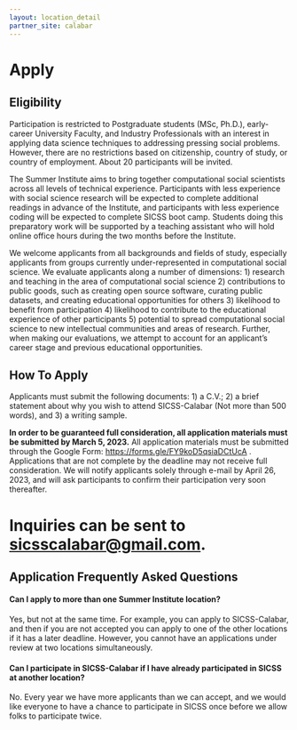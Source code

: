 ```yaml
---
layout: location_detail
partner_site: calabar
---
```


# Apply

## Eligibility

Participation is restricted to Postgraduate students (MSc, Ph.D.), early-career University Faculty, and Industry Professionals with an interest in applying data science techniques to addressing pressing social problems. However, there are no restrictions based on citizenship, country of study, or country of employment. About 20 participants will be invited.

The Summer Institute aims to bring together computational social scientists across all levels of technical experience. Participants with less experience with social science research will be expected to complete additional readings in advance of the Institute, and participants with less experience coding will be expected to complete SICSS boot camp. Students doing this preparatory work will be supported by a teaching assistant who will hold online office hours during the two months before the Institute.

We welcome applicants from all backgrounds and fields of study, especially applicants from groups currently under-represented in computational social science. We evaluate applicants along a number of dimensions: 1) research and teaching in the area of computational social science 2) contributions to public goods, such as creating open source software, curating public datasets, and creating educational opportunities for others 3) likelihood to benefit from participation 4) likelihood to contribute to the educational experience of other participants 5) potential to spread computational social science to new intellectual communities and areas of research. Further, when making our evaluations, we attempt to account for an applicant’s career stage and previous educational opportunities.

## How To Apply

Applicants must submit the following documents: 1) a C.V.; 2) a brief statement about why you wish to attend SICSS-Calabar (Not more than 500 words), and 3) a writing sample.

**In order to be guaranteed full consideration, all application materials must be submitted by March 5, 2023.** All application materials must be submitted through the Google Form: https://forms.gle/FY9koD5qsiaDCtUcA . Applications that are not complete by the deadline may not receive full consideration. We will notify applicants solely through e-mail by April 26, 2023, and will ask participants to confirm their participation very soon thereafter.


Inquiries can be sent to sicsscalabar@gmail.com.
=======



## Application Frequently Asked Questions

#### Can I apply to more than one Summer Institute location?

Yes, but not at the same time. For example, you can apply to SICSS-Calabar, and then if you are not accepted you can apply to one of the other locations if it has a later deadline. However, you cannot have an applications under review at two locations simultaneously.

#### Can I participate in SICSS-Calabar if I have already participated in SICSS at another location?

No. Every year we have more applicants than we can accept, and we would like everyone to have a chance to participate in SICSS once before we allow folks to participate twice.
